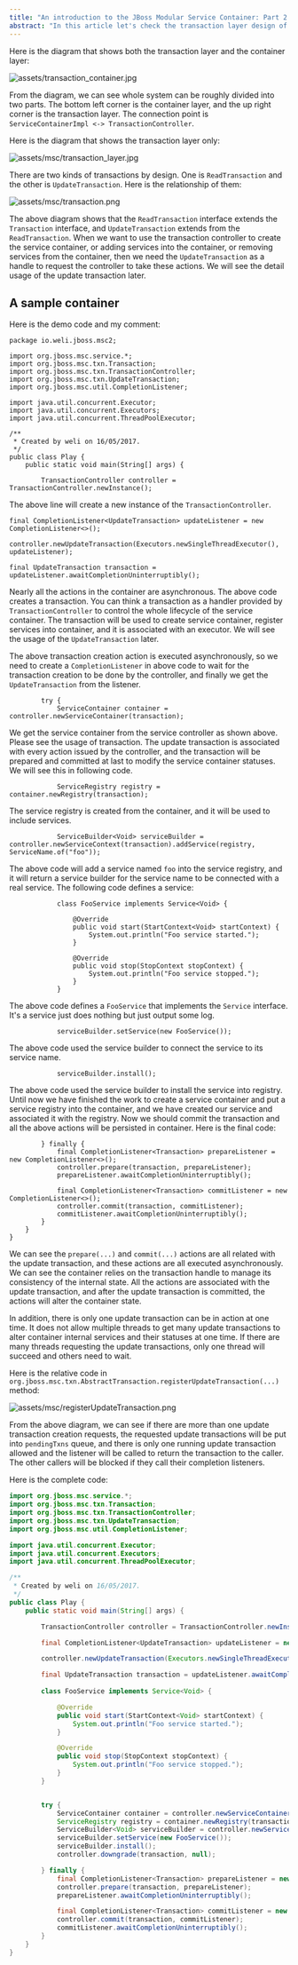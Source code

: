 ```yaml
---
title: "An introduction to the JBoss Modular Service Container: Part 2 - Transaction layer"
abstract: "In this article let's check the transaction layer design of jboss-msc."
---
```


Here is the diagram that shows both the transaction layer and the container layer:

![assets/transaction_container.jpg](/assets/msc/transaction_container.jpg)

From the diagram, we can see whole system can be roughly divided into two parts. The bottom left corner is the container layer, and the up right corner is the transaction layer. The connection point is `ServiceContainerImpl <-> TransactionController`.

Here is the diagram that shows the transaction layer only:

![assets/msc/transaction_layer.jpg](/assets/msc/transaction_layer.jpg)

There are two kinds of transactions by design. One is `ReadTransaction` and the other is `UpdateTransaction`. Here is the relationship of them:

![assets/msc/transaction.png](/assets/msc/transaction.png)

The above diagram shows that the `ReadTransaction` interface extends the `Transaction` interface, and `UpdateTransaction` extends from the `ReadTransaction`. When we want to use the transaction controller to create the service container, or adding services into the container, or removing services from the container, then we need the `UpdateTransaction` as a handle to request the controller to take these actions. We will see the detail usage of the update transaction later.

## A sample container

Here is the demo code and my comment:

```
package io.weli.jboss.msc2;

import org.jboss.msc.service.*;
import org.jboss.msc.txn.Transaction;
import org.jboss.msc.txn.TransactionController;
import org.jboss.msc.txn.UpdateTransaction;
import org.jboss.msc.util.CompletionListener;

import java.util.concurrent.Executor;
import java.util.concurrent.Executors;
import java.util.concurrent.ThreadPoolExecutor;

/**
 * Created by weli on 16/05/2017.
 */
public class Play {
    public static void main(String[] args) {

        TransactionController controller = TransactionController.newInstance();
```

The above line will create a new instance of the `TransactionController`.

```
final CompletionListener<UpdateTransaction> updateListener = new CompletionListener<>();

controller.newUpdateTransaction(Executors.newSingleThreadExecutor(), updateListener);

final UpdateTransaction transaction = updateListener.awaitCompletionUninterruptibly();
```

Nearly all the actions in the container are asynchronous. The above code creates a transaction. You can think a transaction as a handler provided by `TransactionController` to control the whole lifecycle of the service container. The transaction will be used to create service container, register services into container, and it is associated with an executor. We will see the usage of the `UpdateTransaction` later.

The above transaction creation action is executed asynchronously, so we need to create a `CompletionListener` in above code to wait for the transaction creation to be done by the controller, and finally we get the `UpdateTransaction` from the listener. 

```
        try {
            ServiceContainer container = controller.newServiceContainer(transaction);
```

We get the service container from the service controller as shown above. Please see the usage of transaction. The update transaction is associated with every action issued by the controller, and the transaction will be prepared and committed at last to modify the service container statuses. We will see this in following code. 

```
            ServiceRegistry registry = container.newRegistry(transaction);
```

The service registry is created from the container, and it will be used to include services.

```
            ServiceBuilder<Void> serviceBuilder = controller.newServiceContext(transaction).addService(registry, ServiceName.of("foo"));
```

The above code will add a service named `foo` into the service registry, and it will return a service builder for the service name to be connected with a real service. The following code defines a service:

```
            class FooService implements Service<Void> {

                @Override
                public void start(StartContext<Void> startContext) {
                    System.out.println("Foo service started.");
                }

                @Override
                public void stop(StopContext stopContext) {
                    System.out.println("Foo service stopped.");
                }
            }
```

The above code defines a `FooService` that implements the `Service` interface. It's a service just does nothing but just output some log.

```
            serviceBuilder.setService(new FooService());
```

The above code used the service builder to connect the service to its service name.

```
            serviceBuilder.install();
```

The above code used the service builder to install the service into registry. Until now we have finished the work to create a service container and put a service registry into the container, and we have created our service and associated it with the registry. Now we should commit the transaction and all the above actions will be persisted in container. Here is the final code:

```
        } finally {
            final CompletionListener<Transaction> prepareListener = new CompletionListener<>();
            controller.prepare(transaction, prepareListener);
            prepareListener.awaitCompletionUninterruptibly();

            final CompletionListener<Transaction> commitListener = new CompletionListener<>();
            controller.commit(transaction, commitListener);
            commitListener.awaitCompletionUninterruptibly();
        }
    }
}
```

We can see the `prepare(...)` and `commit(...)` actions are all related with the update transaction, and these actions are all executed asynchronously. We can see the container relies on the transaction handle to manage its consistency of the internal state. All the actions are associated with the update transaction, and after the update transaction is committed, the actions will alter the container state.

In addition, there is only one update transaction can be in action at one time. It does not allow multiple threads to get many update transactions to alter container internal services and their statuses at one time. If there are many threads requesting the update transactions, only one thread will succeed and others need to wait. 

Here is the relative code in `org.jboss.msc.txn.AbstractTransaction.registerUpdateTransaction(...)` method:

![assets/msc/registerUpdateTransaction.png](/assets/msc/registerUpdateTransaction.png)

From the above diagram, we can see if there are more than one update transaction creation requests, the requested update transactions will be put into `pendingTxns` queue, and there is only one running update transaction allowed and the listener will be called to return the transaction to the caller. The other callers will be blocked if they call their completion listeners.

Here is the complete code:

```java
import org.jboss.msc.service.*;
import org.jboss.msc.txn.Transaction;
import org.jboss.msc.txn.TransactionController;
import org.jboss.msc.txn.UpdateTransaction;
import org.jboss.msc.util.CompletionListener;

import java.util.concurrent.Executor;
import java.util.concurrent.Executors;
import java.util.concurrent.ThreadPoolExecutor;

/**
 * Created by weli on 16/05/2017.
 */
public class Play {
    public static void main(String[] args) {

        TransactionController controller = TransactionController.newInstance();

        final CompletionListener<UpdateTransaction> updateListener = new CompletionListener<>();

        controller.newUpdateTransaction(Executors.newSingleThreadExecutor(), updateListener);

        final UpdateTransaction transaction = updateListener.awaitCompletionUninterruptibly();
        
        class FooService implements Service<Void> {

            @Override
            public void start(StartContext<Void> startContext) {
                System.out.println("Foo service started.");
            }

            @Override
            public void stop(StopContext stopContext) {
                System.out.println("Foo service stopped.");
            }
        }


        try {
            ServiceContainer container = controller.newServiceContainer(transaction);
            ServiceRegistry registry = container.newRegistry(transaction);
            ServiceBuilder<Void> serviceBuilder = controller.newServiceContext(transaction).addService(registry, ServiceName.of("foo"));
            serviceBuilder.setService(new FooService());
            serviceBuilder.install();
            controller.downgrade(transaction, null);

        } finally {
            final CompletionListener<Transaction> prepareListener = new CompletionListener<>();
            controller.prepare(transaction, prepareListener);
            prepareListener.awaitCompletionUninterruptibly();

            final CompletionListener<Transaction> commitListener = new CompletionListener<>();
            controller.commit(transaction, commitListener);
            commitListener.awaitCompletionUninterruptibly();
        }
    }
}
```

